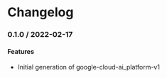 # Changelog

### 0.1.0 / 2022-02-17

#### Features

* Initial generation of google-cloud-ai_platform-v1
